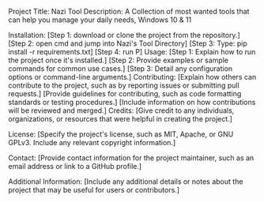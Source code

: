 Project Title: Nazi Tool
Description:
A Collection of most wanted tools that can help you manage your daily needs, Windows 10 & 11

Installation:
[Step 1: download or clone the project from the repository.]
[Step 2: open cmd and jump into Nazi's Tool Directory]
[Step 3: Type: pip install -r requirements.txt]
[Step 4: run P]
Usage:
[Step 1: Explain how to run the project once it's installed.]
[Step 2: Provide examples or sample commands for common use cases.]
[Step 3: Detail any configuration options or command-line arguments.]
Contributing:
[Explain how others can contribute to the project, such as by reporting issues or submitting pull requests.]
[Provide guidelines for contributing, such as code formatting standards or testing procedures.]
[Include information on how contributions will be reviewed and merged.]
Credits:
[Give credit to any individuals, organizations, or resources that were helpful in creating the project.]

License:
[Specify the project's license, such as MIT, Apache, or GNU GPLv3. Include any relevant copyright information.]

Contact:
[Provide contact information for the project maintainer, such as an email address or link to a GitHub profile.]

Additional Information:
[Include any additional details or notes about the project that may be useful for users or contributors.]

